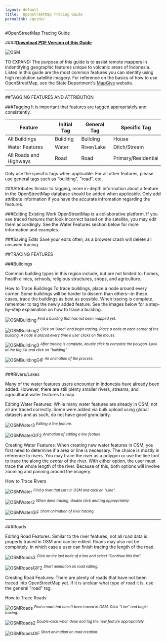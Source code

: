 ```yaml
---
layout: default
title:  OpenStreetMap Tracing Guide
permalink: /guide/
---
```


#OpenStreetMap Tracing Guide

####<a href="www.usaid.gov">**Download PDF Version of this Guide**</a>

![OSM](https://raw.githubusercontent.com/CmdrKerfy/CmdrKerfy.github.io/master/_images/OSM/OSM2.png)

TO EXPAND: The purpose of this guide is to assist remote mappers in indentifying geographic features unique to volcanic areas of Indonesia. Listed in this guide are the most common features you can identify using high resolution satellite imagery. For reference on the basics of how to use OpenStreetMap, see the State Department's [MapGive](http://mapgive.state.gov/learn-to-map/) website.

----

##TAGGING FEATURES AND ATTRIBUTION

###Tagging
It is important that features are tagged appropriately and consistently. 

<table>
  <thead>
    <tr>
      <th>Feature</th>
      <th>Initial Tag</th>
      <th>General Tag</th>
      <th>Specific Tag</th>
    </tr>
  </thead>
  <tbody>
    <tr>
      <td>All Buildings</td>
      <td>Building</td>
      <td>Building</td>
      <td>House</td>
    </tr>
    <tr>
      <td>Water Features</td>
      <td>Water</td>
      <td>River/Lake</td>
      <td>Ditch/Stream</td>
    </tr>
    <tr>
      <td>All Roads and Highways</td>
      <td>Road</td>
      <td>Road</td>
      <td>Primary/Residential</td>
    </tr>
  </tbody>
</table>

Only use the specific tags when applicable. For all other features, please use general tags such as "building", "road", etc.

###Attributes
Similar to tagging, more in-depth information about a feature in the OpenStreetMap database should be added when applicable. Only add attribute information if you have the accurate infromation regarding the features.

###Editing Existing Work
OpenStreetMap is a collaborative platform. If you see traced features that look incorrect based on the satellite, you may edit them accordingly. See the Water Features section below for more information and examples.

###Saving Edits
Save your edits often, as a browser crash will delete all unsaved tracing.

##TRACING FEATURES

###Buildings

Common building types in this region include, but are not limited to: homes, health clinics, schools, religious structures, shops, and agriculture.

How to Trace Buildings
To trace buildings, place a node around every corner. Some buildings will be harder to discern than others--in these cases, trace the buildings as best as possible. When tracing is complete, remember to tag the newly added feature. See the images below for a step-by-step explaination on how to trace a building.

![OSMBuilding](https://raw.githubusercontent.com/CmdrKerfy/CmdrKerfy.github.io/master/_images/OSM/building.png)
<sup><i>Find a building that has not been mapped yet.</i></sup>

![OSMBuilding2](https://raw.githubusercontent.com/CmdrKerfy/CmdrKerfy.github.io/master/_images/OSM/building2.png)
<sup><i>Click on "Area" and begin tracing. Place a node at each corner of the building. A node is placed every time a user clicks on the mouse.</i></sup>

![OSMBuilding3](https://raw.githubusercontent.com/CmdrKerfy/CmdrKerfy.github.io/master/_images/OSM/building3.png)
<sup><i>After tracing is complete, double click to complete the polygon. Look at the tag list and click on "building".</i></sup>

![OSMBuildingGIF](https://raw.githubusercontent.com/CmdrKerfy/CmdrKerfy.github.io/master/_images/OSM/buildingGIF.gif)
<sup><i>An animation of the process.</i></sup>

----

###Rivers/Lakes

Many of the water features users encounter in Indonesia have already been added. However, there are still plenty smaller rivers, streams, and agricultural water features to map.

Editing Water Features:
While many water features are already in OSM, not all are traced correctly. Some were added via bulk upload using global datasets and as such, do not have good granularity.

![OSMWater3](https://raw.githubusercontent.com/CmdrKerfy/CmdrKerfy.github.io/master/_images/OSM/river4.png)
<sup><i>Editing a line feature.</i></sup>

![OSMWaterGIF2](https://raw.githubusercontent.com/CmdrKerfy/CmdrKerfy.github.io/master/_images/OSM/riverGIF.gif)
<sup><i>Animation of editing a line feature.</i></sup>

Creating Water Features:
When creating new water features in OSM, you first need to determine if a area or line is necessary. The choice is mostly in reference to rivers. You may trace the river as a polygon or use the line tool to trace the along the <i>center</i> of the river. With either option, the user must trace the whole length of the river. Because of this, both options will involve zooming and panning around the imagery.

How to Trace Rivers

![OSMWater](https://raw.githubusercontent.com/CmdrKerfy/CmdrKerfy.github.io/master/_images/OSM/river5.png)
<sup><i>Find a river that isn't in OSM and click on "Line".</i></sup>

![OSMWater2](https://raw.githubusercontent.com/CmdrKerfy/CmdrKerfy.github.io/master/_images/OSM/river6.png)
<sup><i>When done tracing, double click and tag appropriately.</i></sup>

![OSMWaterGIF](https://raw.githubusercontent.com/CmdrKerfy/CmdrKerfy.github.io/master/_images/OSM/river2GIF.gif)
<sup><i>Short animation of river tracing.</i></sup>

----

###Roads

Editing Road Features:
Similar to the river features, not all road data is properly traced in OSM and can be edited. Roads may also not be completely, in which case a user can finish tracing the length of the road. 

![OSMRoads3](https://raw.githubusercontent.com/CmdrKerfy/CmdrKerfy.github.io/master/_images/OSM/road.png)
<sup><i>Click on the last node of a line and select "Continue this line".</i></sup>

![OSMRoadsGIF2](https://raw.githubusercontent.com/CmdrKerfy/CmdrKerfy.github.io/master/_images/OSM/roadGIF.gif)
<sup><i>Short animation on road editing.</i></sup>

Creating Road Features:
There are plenty of roads that have not been traced into OpenStreetMap yet. If it is unclear what type of road it is, use the general "road" tag.

How to Trace Roads

![OSMRoads](https://raw.githubusercontent.com/CmdrKerfy/CmdrKerfy.github.io/master/_images/OSM/road2.png)
<sup><i>Find a road that hasn't been traced in OSM. Click "Line" and begin tracing.</i></sup>

![OSMRoads2](https://raw.githubusercontent.com/CmdrKerfy/CmdrKerfy.github.io/master/_images/OSM/road3.png)
<sup><i>Double-click when done and tag the new feature appropriately.</i></sup>

![OSMRoadsGIF](https://raw.githubusercontent.com/CmdrKerfy/CmdrKerfy.github.io/master/_images/OSM/road2GIF.gif)
<sup><i>Short animation on road creation.</i></sup>
